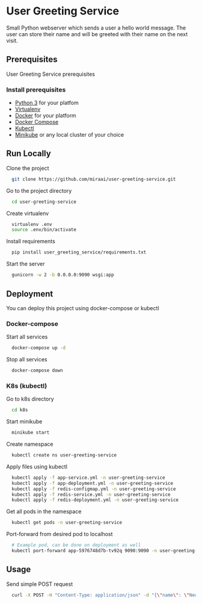 
# User Greeting Service

Small Python webserver which sends a user a hello world message. 
The user can store their name and will be greeted with their name on the next visit.




## Prerequisites

User Greeting Service prerequisites

### Install prerequisites

- [Python 3](https://realpython.com/installing-python/) for your platfom
- [Virtualenv](https://packaging.python.org/en/latest/guides/installing-using-pip-and-virtual-environments/)
- [Docker](https://docs.docker.com/engine/install/) for your platform
- [Docker Compose](https://docs.docker.com/compose/install/)
- [Kubectl](https://kubernetes.io/docs/tasks/tools/)
- [Minikube](https://minikube.sigs.k8s.io/docs/start/) or any local cluster of your choice
## Run Locally

Clone the project

```bash
  git clone https://github.com/miraai/user-greeting-service.git
```

Go to the project directory

```bash
  cd user-greeting-service
```

Create virtualenv
```bash
  virtualenv .env
  source .env/bin/activate
```

Install requirements

```bash
  pip install user_greeting_service/requirements.txt
```

Start the server

```bash
  gunicorn -w 2 -b 0.0.0.0:9090 wsgi:app
```


## Deployment

You can deploy this project using docker-compose or kubectl

### Docker-compose

Start all services
```bash
  docker-compose up -d 
```

Stop all services
```bash
  docker-compose down
```

### K8s (kubectl)

Go to k8s directory
```bash
  cd k8s
```

Start minikube
```bash
  minikube start
```

Create namespace
```bash
  kubectl create ns user-greeting-service
```

Apply files using kubectl
```bash
  kubectl apply -f app-service.yml -n user-greeting-service
  kubectl apply -f app-deployment.yml -n user-greeting-service
  kubectl apply -f redis-configmap.yml -n user-greeting-service
  kubectl apply -f redis-service.yml -n user-greeting-service
  kubectl apply -f redis-deployment.yml -n user-greeting-service
```

Get all pods in the namespace
```bash
  kubectl get pods -n user-greeting-service
```

Port-forward from desired pod to localhost
```bash
  # Example pod, can be done on deployment as well
  kubectl port-forward app-5976748d7b-tv92q 9090:9090 -n user-greeting-service
```
## Usage

Send simple POST request
```bash
  curl -X POST -H "Content-Type: application/json" -d "{\"name\": \"Neo\"}" http://localhost:9090
```